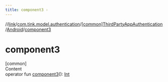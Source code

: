 ```yaml
---
title: component3 -
---
```

//[link](../../../index.md)/[com.tink.model.authentication](../../index.md)/[[common]ThirdPartyAppAuthentication](../index.md)/[Android](index.md)/[component3](component3.md)



# component3  
[common]  
Content  
operator fun [component3](component3.md)(): [Int](https://kotlinlang.org/api/latest/jvm/stdlib/kotlin/-int/index.html)  



